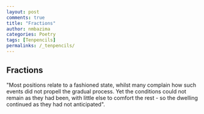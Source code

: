 ```yaml
---
layout: post
comments: true
title: "Fractions"
author: nmbazima
categories: Poetry
tags: [Tenpencils]
permalinks: /_tenpencils/
---
```

## Fractions

"Most positions relate to a fashioned state, whilst many complain how such events did not propell the gradual process. Yet the conditions could not remain as they had been, with little else to comfort the rest - so the dwelling continued as they had not anticipated".